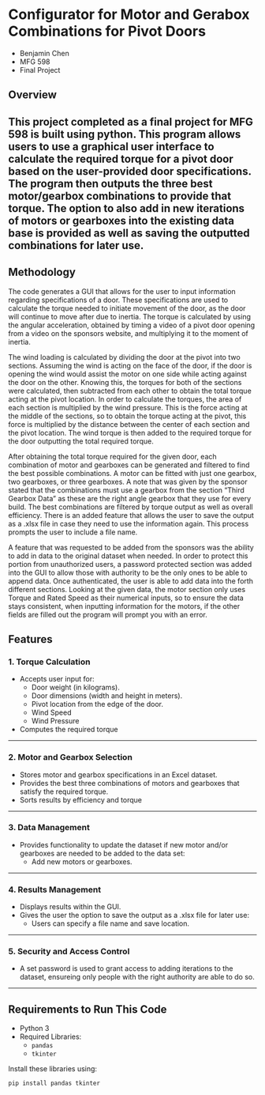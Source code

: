 # Configurator for Motor and Gerabox Combinations for Pivot Doors

- Benjamin Chen
- MFG 598 
- Final Project

## **Overview**
This project completed as a final project for MFG 598 is built using python. 
This program allows users to use a graphical user interface to calculate the required torque for a pivot door based on the user-provided door specifications. 
The program then outputs the three best motor/gearbox combinations to provide that torque. 
The option to also add in new iterations of motors or gearboxes into the existing data base is provided as well as saving the outputted combinations for later use. 
---

## **Methodology**
The code generates a GUI that allows for the user to input information regarding specifications of a door. These specifications are used to calculate the torque needed to initiate movement of the door, as the door will continue to move after due to inertia. The torque is calculated by using the angular acceleration, obtained by timing a video of a pivot door opening from a video on the sponsors website, and multiplying it to the moment of inertia. 

The wind loading is calculated by dividing the door at the pivot into two sections. Assuming the wind is acting on the face of the door, if the door is opening the wind would assist the motor on one side while acting against the door on the other. Knowing this, the torques for both of the sections were calculated, then subtracted from each other to obtain the total torque acting at the pivot location.  In order to calculate the torques, the area of each section is multiplied by the wind pressure. This is the force acting at the middle of the sections, so to obtain the torque acting at the pivot, this force is multiplied by the distance between the center of each section and the pivot location. The wind torque is then added to the required torque for the door outputting the total required torque.

After obtaining the total torque required for the given door, each combination of motor and gearboxes can be generated and filtered to find the best possible combinations. A motor can be fitted with just one gearbox, two gearboxes, or three gearboxes. A note that was given by the sponsor stated that the combinations must use a gearbox from the section “Third Gearbox Data” as these are the right angle gearbox that they use for every build. The best combinations are filtered by torque output as well as overall efficiency. There is an added feature that allows the user to save the output as a .xlsx file in case they need to use the information again. This process prompts the user to include a file name.  

A feature that was requested to be added from the sponsors was the ability to add in data to the original dataset when needed. In order to protect this portion from unauthorized users, a password protected section was added into the GUI to allow those with authority to be the only ones to be able to append data. Once authenticated, the user is able to add data into the forth different sections. Looking at the given data, the motor section only uses Torque and Rated Speed as their numerical inputs, so to ensure the data stays consistent, when inputting information for the motors, if the other fields are filled out the program will prompt you with an error. 


## **Features**
### 1. **Torque Calculation**
- Accepts user input for:
  - Door weight (in kilograms).
  - Door dimensions (width and height in meters).
  - Pivot location from the edge of the door.
  - Wind Speed
  - Wind Pressure
- Computes the required torque

---

### 2. **Motor and Gearbox Selection**
- Stores motor and gearbox specifications in an Excel dataset.
- Provides the best three combinations of motors and gearboxes that satisfy the required torque.
- Sorts results by efficiency and torque

---

### 3. **Data Management**
- Provides functionality to update the dataset if new motor and/or gearboxes are needed to be added to the data set:
  - Add new motors or gearboxes.

---

### 4. **Results Management**
- Displays results within the GUI.
- Gives the user the option to save the output as a .xlsx file for later use:
  - Users can specify a file name and save location.

---

### 5. **Security and Access Control**
- A set password is used to grant access to adding iterations to the dataset, ensureing only people with the right authority are able to do so. 

---

## **Requirements to Run This Code**
- Python 3
- Required Libraries:
  - `pandas`
  - `tkinter`

Install these libraries using:
```bash
pip install pandas tkinter

